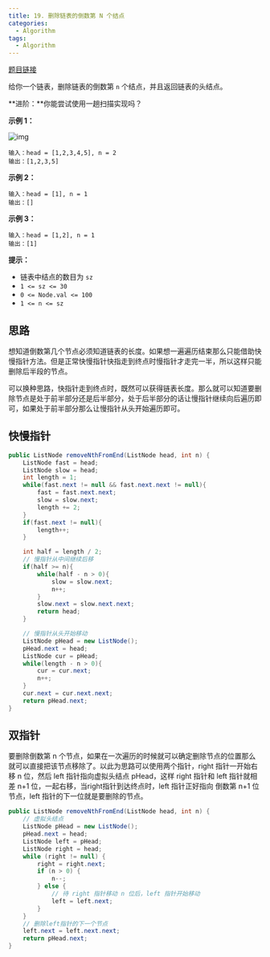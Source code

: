 ```yaml
---
title: 19. 删除链表的倒数第 N 个结点
categories:
  - Algorithm
tags:
  - Algorithm
---
```


[题目链接](https://leetcode.cn/problems/remove-nth-node-from-end-of-list/)

给你一个链表，删除链表的倒数第 `n` 个结点，并且返回链表的头结点。

**进阶：**你能尝试使用一趟扫描实现吗？

**示例 1：**

![img](https://assets.leetcode.com/uploads/2020/10/03/remove_ex1.jpg)

```
输入：head = [1,2,3,4,5], n = 2
输出：[1,2,3,5]
```

**示例 2：**

```
输入：head = [1], n = 1
输出：[]
```

**示例 3：**

```
输入：head = [1,2], n = 1
输出：[1]
```

**提示：**

- 链表中结点的数目为 `sz`
- `1 <= sz <= 30`
- `0 <= Node.val <= 100`
- `1 <= n <= sz`

## 思路

想知道倒数第几个节点必须知道链表的长度。如果想一遍遍历结束那么只能借助快慢指针方法。但是正常快慢指针快指走到终点时慢指针才走完一半，所以这样只能删除后半段的节点。

可以换种思路，快指针走到终点时，既然可以获得链表长度。那么就可以知道要删除节点是处于前半部分还是后半部分，处于后半部分的话让慢指针继续向后遍历即可，如果处于前半部分那么让慢指针从头开始遍历即可。

## 快慢指针

```java
public ListNode removeNthFromEnd(ListNode head, int n) {
    ListNode fast = head;
    ListNode slow = head;
    int length = 1;
    while(fast.next != null && fast.next.next != null){
        fast = fast.next.next;
        slow = slow.next;
        length += 2;
    }
    if(fast.next != null){
        length++;
    }

    int half = length / 2;
    // 慢指针从中间继续后移
    if(half >= n){
        while(half - n > 0){
            slow = slow.next;
            n++;
        }
        slow.next = slow.next.next;
        return head;
    }

    // 慢指针从头开始移动
    ListNode pHead = new ListNode();
    pHead.next = head;
    ListNode cur = pHead;
    while(length - n > 0){
        cur = cur.next;
        n++;
    }
    cur.next = cur.next.next;
    return pHead.next;
}
```

## 双指针

要删除倒数第 n 个节点，如果在一次遍历的时候就可以确定删除节点的位置那么就可以直接把该节点移除了。以此为思路可以使用两个指针，right 指针一开始右移 n 位，然后 left 指针指向虚拟头结点 pHead，这样 right 指针和 left 指针就相差 n+1 位，一起右移，当right指针到达终点时，left 指针正好指向 倒数第 n+1 位节点，left 指针的下一位就是要删除的节点。

```java
public ListNode removeNthFromEnd(ListNode head, int n) {
    // 虚拟头结点
    ListNode pHead = new ListNode();
    pHead.next = head;
    ListNode left = pHead;
    ListNode right = head;
    while (right != null) {
        right = right.next;
        if (n > 0) {
            n--;
        } else {
            // 待 right 指针移动 n 位后，left 指针开始移动
            left = left.next;
        }
    }
    // 删除left指针的下一个节点
    left.next = left.next.next;
    return pHead.next;
}
```

